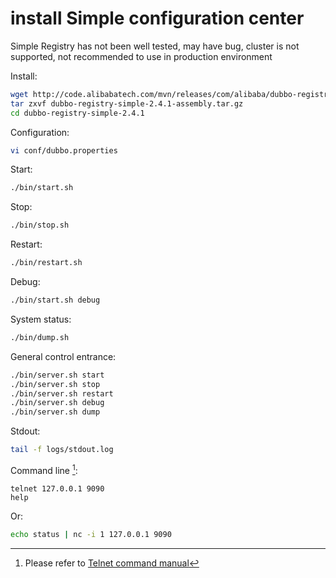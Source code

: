 # install Simple configuration center

Simple Registry has not been well tested, may have bug, cluster is not supported, not recommended to use in production environment

Install:

```sh
wget http://code.alibabatech.com/mvn/releases/com/alibaba/dubbo-registry-simple/2.4.1/dubbo-registry-simple-2.4.1-assembly.tar.gz
tar zxvf dubbo-registry-simple-2.4.1-assembly.tar.gz
cd dubbo-registry-simple-2.4.1
```

Configuration:

```sh
vi conf/dubbo.properties
```

Start:

```sh
./bin/start.sh
```

Stop:

```sh
./bin/stop.sh
```

Restart:

```sh
./bin/restart.sh
```

Debug:

```sh
./bin/start.sh debug
```

System status:

```sh
./bin/dump.sh
```

General control entrance: 
```sh
./bin/server.sh start
./bin/server.sh stop
./bin/server.sh restart
./bin/server.sh debug
./bin/server.sh dump
```

Stdout:

```sh
tail -f logs/stdout.log
```

Command line [^1]:

```shell
telnet 127.0.0.1 9090
help
```

Or:

```sh
echo status | nc -i 1 127.0.0.1 9090
```

[^1]: Please refer to [Telnet command manual](https://dubbo.gitbooks.io/dubbo-user-book/content/references/telnet.html)
